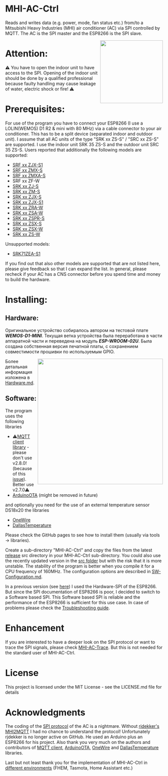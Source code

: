 # MHI-AC-Ctrl
Reads and writes data (e.g. power, mode, fan status etc.) from/to a Mitsubishi Heavy Industries (MHI) air conditioner (AC) via SPI controlled by MQTT. The AC is the SPI master and the ESP8266 is the SPI slave.

<img src="/images/IoT-MQTT-Panel.jpg" width=200 align="right" />

# Attention:
:warning: You have to open the indoor unit to have access to the SPI. Opening of the indoor unit should be done by 
a qualified professional because faulty handling may cause leakage of water, electric shock or fire! :warning: 

# Prerequisites:
For use of the program you have to connect your ESP8266 (I use a LOLIN(WEMOS) D1 R2 & mini with 80 MHz) via a
cable connector to your air conditioner. This has to be a split device (separated indoor and outdoor unit).
I assume that all AC units of the type "SRK xx ZS-S" / "SRC xx ZS-S" are supported. I use the indoor unit SRK 35 ZS-S and the outdoor unit SRC 35 ZS-S. Users reported that additionally the following models are supported:

- [SRF xx ZJX-S1](https://github.com/absalom-muc/MHI-AC-Ctrl/issues/17#issue-632187165)
- [SRF xx ZMX-S](https://github.com/absalom-muc/MHI-AC-Ctrl/issues/17#issuecomment-704789297)
- [SRF xx ZMXA-S](https://github.com/absalom-muc/MHI-AC-Ctrl/pull/91)
- SRF xx ZF-W
- [SRK xx ZJ-S](https://github.com/absalom-muc/MHI-AC-Ctrl/issues/10)
- [SRK xx ZM-S](https://github.com/absalom-muc/MHI-AC-Ctrl/issues/9)
- [SRK xx ZJX-S](https://github.com/absalom-muc/MHI-AC-Ctrl/issues/17#issuecomment-646469621)
- [SRK xx ZJX-S1](https://github.com/absalom-muc/MHI-AC-Ctrl/issues/17#issuecomment-646968940)
- [SRK xx ZRA-W](https://github.com/absalom-muc/MHI-AC-Ctrl/issues/17#issuecomment-730628655)
- [SRK xx ZSA-W](https://github.com/absalom-muc/MHI-AC-Ctrl/issues/17#issuecomment-891649495)
- [SRK xx ZSPR-S](https://github.com/absalom-muc/MHI-AC-Ctrl/issues/149)
- [SRK xx ZSX-S](https://github.com/absalom-muc/MHI-AC-Ctrl/issues/6#issuecomment-582242372)
- [SRK xx ZSX-W](https://github.com/absalom-muc/MHI-AC-Ctrl/issues/17#issuecomment-643748095)
- [SRK xx ZS-W](https://github.com/absalom-muc/MHI-AC-Ctrl/issues/121)

Unsupported models:
- [SRK71ZEA-S1](https://github.com/absalom-muc/MHI-AC-Ctrl/issues/143)
 
If you find out that also other models are supported that are not listed here, please give feedback so that I can expand the list. In general, please recheck if your AC has a CNS connector before you spend time and money to build the hardware.

# Installing:

## Hardware:
Оригинальное устройство собиралось автором на тестовой плате ***WEMOS-D1-MINI***. Текущая ветка устройства была переработана в части аппаратной части и переведена на модуль ***ESP-WROOM-02U***. Была создана собственная версия печатной платы, с сохранением 
совместимости прошивки по используемым GPIO.

<img src="/images/MHI_adapter_HW3.png" width=400 align="right" />

Более детальная информация изложена в [Hardware.md](Hardware.md).

## Software:
The program uses the following libraries
 - :warning:[MQTT client library](https://github.com/knolleary/pubsubclient) - please don't use v2.8.0! (because of this [issue](https://github.com/knolleary/pubsubclient/issues/747)). Better use v2.7.0:warning:
 - [ArduinoOTA](https://github.com/esp8266/Arduino/tree/master/libraries/ArduinoOTA) (might be removed in future)
 
and optionally you need for the use of an external temperature sensor DS18x20 the libraries
 - [OneWire](https://www.pjrc.com/teensy/td_libs_OneWire.html)
 - [DallasTemperature](https://github.com/milesburton/Arduino-Temperature-Control-Library)

Please check the GitHub pages to see how to install them (usually via tools -> libraries).

Create a sub-directory "MHI-AC-Ctrl" and copy the files from the latest [release](https://github.com/absalom-muc/MHI-AC-Ctrl/releases) src directory in your MHI-AC-Ctrl sub-directory. You could also use the recently updated version in the [src folder](src) but with the risk that it is more unstable. The stability of the program is better when you compile it for a CPU frequency of 160MHz.
The configuration options are described in [SW-Configuration.md](SW-Configuration.md).

In a previous version (see [here](https://github.com/absalom-muc/MHI-AC-SPY)) I used the Hardware-SPI of the ESP8266. But since the SPI documentation of ESP8266 is poor, I decided to switch to a Software based SPI.
This Software based SPI is reliable and the performance of the ESP8266 is sufficient for this use case.
In case of problems please check the [Troubleshooting guide](Troubleshooting.md).

# Enhancement
If you are interested to have a deeper look on the SPI protocol or want to trace the SPI signals, please check [MHI-AC-Trace](https://github.com/absalom-muc/MHI-AC-Trace). But this is not needed for the standard user of MHI-AC-Ctrl.

# License
This project is licensed under the MIT License - see the LICENSE.md file for details

# Acknowledgments
The coding of the [SPI protocol](https://github.com/absalom-muc/MHI-AC-Trace/blob/main/SPI.md) of the AC is a nightmare. Without [rjdekker's MHI2MQTT](https://github.com/rjdekker/MHI2MQTT) I had no chance to understand the protocol! Unfortunately rjdekker is no longer active on GitHub. He used an Arduino plus an ESP8266 for his project.
Also thank you very much on the authors and contributors of [MQTT client](https://github.com/knolleary/pubsubclient), [ArduinoOTA](https://github.com/esp8266/Arduino/tree/master/libraries/ArduinoOTA), [OneWire](https://www.pjrc.com/teensy/td_libs_OneWire.html) and [DallasTemperature](https://github.com/milesburton/Arduino-Temperature-Control-Library) libraries.

Last but not least thank you for the implementation of MHI-AC-Ctrl in [different environments](https://github.com/absalom-muc/MHI-AC-Ctrl/blob/master/SW-Configuration.md#integration-examples) (FHEM, Tasmota, Home Assistant etc.)
